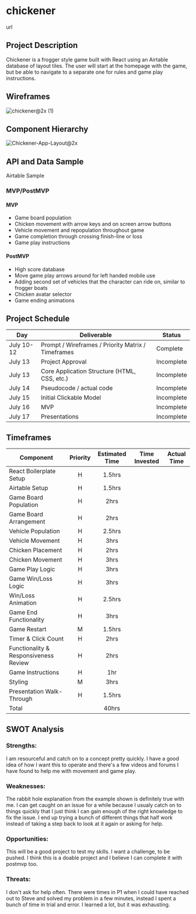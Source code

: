 # chickener

url

## Project Description

Chickener is a frogger style game built with React using an Airtable database of layout tiles. The user will start at the homepage with the game, but be able to navigate to a separate one for rules and game play instructions. 

## Wireframes

![chickener@2x (1)](https://user-images.githubusercontent.com/85095722/125448835-60dcada9-94a5-4b8c-8998-c0ff6a1b1c3a.png)

## Component Hierarchy

![Chickener-App-Layout@2x](https://user-images.githubusercontent.com/85095722/125448329-89b65e82-b056-480f-9c11-ff5340f9b6c3.png)

## API and Data Sample

Airtable Sample

### MVP/PostMVP

#### MVP

- Game board population 
- Chicken movement with arrow keys and on screen arrow buttons
- Vehicle movement and repopulation throughout game
- Game completion through crossing finish-line or loss
- Game play instructions

#### PostMVP

- High score database
- Move game play arrows around for left handed mobile use
- Adding second set of vehicles that the character can ride on, similar to frogger boats
- Chicken avatar selector
- Game ending animations

## Project Schedule

|  Day | Deliverable | Status
|---|---| ---|
|July 10-12| Prompt / Wireframes / Priority Matrix / Timeframes | Complete
|July 13| Project Approval | Incomplete
|July 13| Core Application Structure (HTML, CSS, etc.) | Incomplete
|July 14| Pseudocode / actual code | Incomplete
|July 15| Initial Clickable Model  | Incomplete
|July 16| MVP | Incomplete
|July 17| Presentations | Incomplete

## Timeframes

| Component | Priority | Estimated Time | Time Invested | Actual Time |
| --- | :---: |  :---: | :---: | :---: |
| React Boilerplate Setup | H | 1.5hrs | | |
| Airtable Setup | H | 1.5hrs | | |
| Game Board Population | H | 2hrs | | |
| Game Board Arrangement | H | 2hrs | | |
| Vehicle Population | H | 2.5hrs | | |
| Vehicle Movement | H | 3hrs | | |
| Chicken Placement | H | 2hrs | | |
| Chicken Movement | H | 3hrs | | |
| Game Play Logic | H | 3hrs | | |
| Game Win/Loss Logic | H | 3hrs | | |
| Win/Loss Animation | H | 2.5hrs | | |
| Game End Functionality| H | 3hrs | | |
| Game Restart | M | 1.5hrs | | |
| Timer & Click Count | H | 2hrs| | |
| Functionality & Responsiveness Review | H | 2hrs | | |
| Game Instructions | H | 1hr | | |
| Styling | M | 3hrs | | |
| Presentation Walk-Through | H | 1.5hrs | | |
| Total | | 40hrs | | |

## SWOT Analysis

### Strengths:
I am resourceful and catch on to a concept pretty quickly. I have a good idea of how I want this to operate and there's a few videos and forums I have found to help me with movement and game play.

### Weaknesses:
The rabbit hole explanation from the example shown is definitely true with me. I can get caught on an issue for a while because I usualy catch on to things quickly that I just think I can gain enough of the right knowledge to fix the issue. I end up trying a bunch of different things that half work instead of taking a step back to look at it again or asking for help.

### Opportunities:
This will be a good project to test my skills. I want a challenge, to be pushed. I think this is a doable project and I believe I can complete it with postmvp too.

### Threats:
I don't ask for help often. There were times in P1 when I could have reached out to Steve and solved my problem in a few minutes, instead I spent a bunch of time in trial and error. I learned a lot, but it was exhausting.
